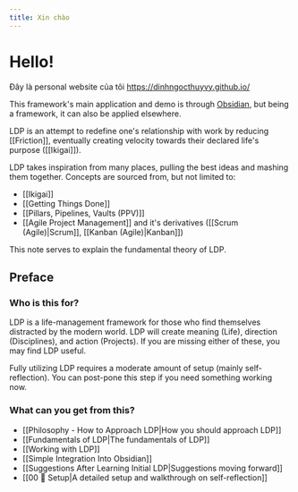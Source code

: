 ```yaml
---
title: Xin chào
---
```


# Hello!

Đây là personal website của tôi https://dinhngocthuyvy.github.io/

This framework's main application and demo is through [Obsidian](https://obsidian.md/), but being a framework, it can also be applied elsewhere.

LDP is an attempt to redefine one's relationship with work by reducing [[Friction]], eventually creating velocity towards their declared life's purpose ([[Ikigai]]).

LDP takes inspiration from many places, pulling the best ideas and mashing them together. Concepts are sourced from, but not limited to:
- [[Ikigai]]
- [[Getting Things Done]]
- [[Pillars, Pipelines, Vaults (PPV)]]
- [[Agile Project Management]] and it's derivatives ([[Scrum (Agile)|Scrum]], [[Kanban (Agile)|Kanban]])

This note serves to explain the fundamental theory of LDP. 

## Preface
### Who is this for?
LDP is a life-management framework for those who find themselves distracted by the modern world. LDP will create meaning (Life), direction (Disciplines), and action (Projects). If you are missing either of these, you may find LDP useful.

Fully utilizing LDP requires a moderate amount of setup (mainly self-reflection). You can post-pone this step if you need something working now.

### What can you get from this?
- [[Philosophy - How to Approach LDP|How you should approach LDP]]
- [[Fundamentals of LDP|The fundamentals of LDP]]
- [[Working with LDP]]
- [[Simple Integration Into Obsidian]]
- [[Suggestions After Learning Initial LDP|Suggestions moving forward]]
- [[00 🧰 Setup|A detailed setup and walkthrough on self-reflection]]

